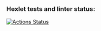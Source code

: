 ### Hexlet tests and linter status:
[![Actions Status](https://github.com/Asstaroth666/frontend-project-44/actions/workflows/hexlet-check.yml/badge.svg)](https://github.com/Asstaroth666/frontend-project-44/actions)